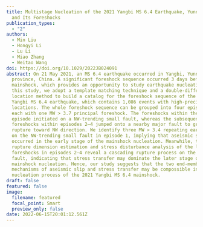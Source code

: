 ```yaml
---
title: Multistage Nucleation of the 2021 Yangbi MS 6.4 Earthquake, Yunnan, China
  and Its Foreshocks
publication_types:
  - "2"
authors:
  - Min Liu
  - Hongyi Li
  - Lu Li
  - Miao Zhang
  - Weitao Wang
doi: https://doi.org/10.1029/2022JB024091
abstract: On 21 May 2021, an MS 6.4 earthquake occurred in Yangbi, Yunnan
  province, China. A significant foreshock sequence occurred 3 days before the
  mainshock, which provides an opportunity to study earthquake nucleation. In
  this study, we adopt a template matching technique and a double-difference
  location method to build a catalog for the foreshock sequence of the 2021
  Yangbi MS 6.4 earthquake, which contains 1,086 events with high-precision
  locations. The whole foreshock sequence can be grouped into four episodes,
  each with one MW > 3.7 principal foreshock. The foreshocks within the first
  episode initiated on a NW-trending small fault, whereas the subsequent
  foreshocks within episodes 2–4 jumped onto a nearby major fault to gradually
  rupture toward NW direction. We identify three MW > 3.4 repeating earthquakes
  on the NW-trending small fault in episode 1, implying that aseismic slip
  occurred in the early stage of the mainshock nucleation. Meanwhile, the
  rupture dimension estimation and stress disturbance analysis of the later
  foreshocks in episodes 2–4 reveal a cascading rupture process on the major
  fault, indicating that stress transfer may dominate the later stage of the
  mainshock nucleation. Hence, our study suggests that the two end-member
  mechanisms of aseismic slip and stress transfer may be compossible in the
  nucleation process of the 2021 Yangbi MS 6.4 mainshock.
draft: false
featured: false
image:
  filename: featured
  focal_point: Smart
  preview_only: false
date: 2022-06-15T20:01:12.561Z
---
```

